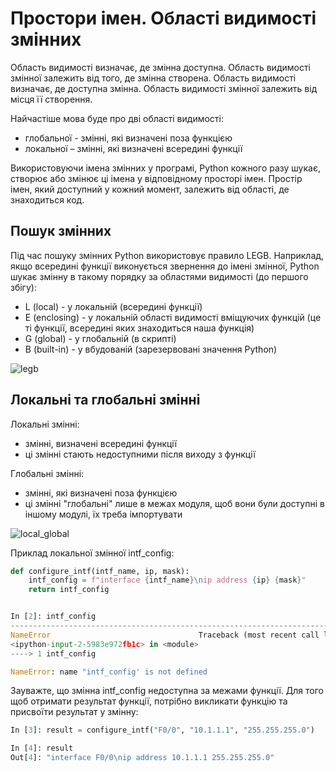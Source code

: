 # Простори імен. Області видимості змінних

Область видимості визначає, де змінна доступна. Область видимості змінної
залежить від того, де змінна створена.
Область видимості визначає, де доступна змінна. Область видимості змінної
залежить від місця її створення.

Найчастіше мова буде про дві області видимості:

* глобальної - змінні, які визначені поза функцією
* локальної – змінні, які визначені всередині функції

Використовуючи імена змінних у програмі, Python кожного разу шукає, створює або
змінює ці імена у відповідному просторі імен.  Простір імен, який доступний у
кожний момент, залежить від області, де знаходиться код.

## Пошук змінних

Під час пошуку змінних Python використовує правило LEGB.  Наприклад, якщо
всередині функції виконується звернення до імені змінної, Python шукає змінну в
такому порядку за областями видимості (до першого збігу):

* L (local) - у локальній (всередині функції)
* E (enclosing) - у локальній області видимості вміщуючих функцій (це ті функції, всередині яких знаходиться наша функція)
* G (global) - у глобальній (в скрипті)
* B (built-in) - у вбудованій (зарезервовані значення Python)

![legb](https://pyneng.io/assets/images/09_function_legb_enclosing.png)


## Локальні та глобальні змінні

Локальні змінні:

* змінні, визначені всередині функції
* ці змінні стають недоступними після виходу з функції

Глобальні змінні:

* змінні, які визначені поза функцією
* ці змінні "глобальні" лише в межах модуля, щоб вони були доступні в іншому модулі, їх треба імпортувати


![local_global](https://pyneng.io/assets/images/09_function_local_global.png)

Приклад локальної змінної intf_config:

```python
def configure_intf(intf_name, ip, mask):
    intf_config = f"interface {intf_name}\nip address {ip} {mask}"
    return intf_config


In [2]: intf_config
---------------------------------------------------------------------------
NameError                                 Traceback (most recent call last)
<ipython-input-2-5983e972fb1c> in <module>
----> 1 intf_config

NameError: name "intf_config' is not defined
```

Зауважте, що змінна intf_config недоступна за межами функції. Для того щоб
отримати результат функції, потрібно викликати функцію та присвоїти результат у
змінну:

```python
In [3]: result = configure_intf("F0/0", "10.1.1.1", "255.255.255.0")

In [4]: result
Out[4]: "interface F0/0\nip address 10.1.1.1 255.255.255.0"
```

